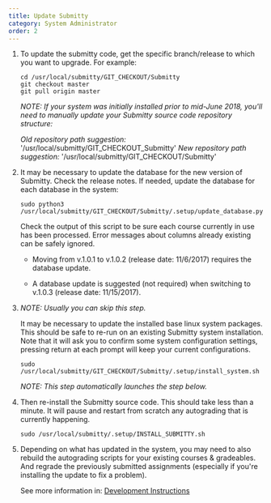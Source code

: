 ```yaml
---
title: Update Submitty
category: System Administrator
order: 2
---
```


1.  To update the submitty code, get the specific branch/release to which
    you want to upgrade.  For example:

    ```
    cd /usr/local/submitty/GIT_CHECKOUT/Submitty
    git checkout master
    git pull origin master
    ```

    _NOTE: If your system was initially installed prior to mid-June
    2018, you'll need to manually update your Submitty source code
    repository structure:_


    _Old repository path suggestion:_ '/usr/local/submitty/GIT_CHECKOUT_Submitty'
    _New repository path suggestion:_ '/usr/local/submitty/GIT_CHECKOUT/Submitty'     






2.  It may be necessary to update the database for the new version of
    Submitty.  Check the release notes.  If needed, update the
    database for each database in the system:

    ```
    sudo python3 /usr/local/submitty/GIT_CHECKOUT/Submitty/.setup/update_database.py
    ```

    Check the output of this script to be sure each course currently
    in use has been processed.  Error messages about columns already
    existing can be safely ignored.


    * Moving from v.1.0.1 to v.1.0.2 (release date: 11/6/2017) requires
      the database update.


    * A database update is suggested (not required) when switching to
      v.1.0.3 (release date: 11/15/2017).


3.  _NOTE: Usually you can skip this step._

    It may be necessary to update the installed base linux system
    packages.  This should be safe to re-run on an existing Submitty
    system installation.  Note that it will ask you to confirm some
    system configuration settings, pressing return at each prompt will
    keep your current configurations.

    ```
    sudo /usr/local/submitty/GIT_CHECKOUT/Submitty/.setup/install_system.sh
    ```

    _NOTE: This step automatically launches the step below._


4.  Then re-install the Submitty source code.  This should take less
    than a minute.  It will pause and restart from scratch any
    autograding that is currently happening.

    ```
    sudo /usr/local/submitty/.setup/INSTALL_SUBMITTY.sh
    ```


5.  Depending on what has updated in the system, you may need to also
    rebuild the autograding scripts for your existing courses &
    gradeables.  And regrade the previously submitted assignments
    (especially if you're installing the update to fix a problem).

    See more information in:
    [Development Instructions](../developer/development_instructions)

                                                                                                    
                                                                                                    
                                                                                                    
          